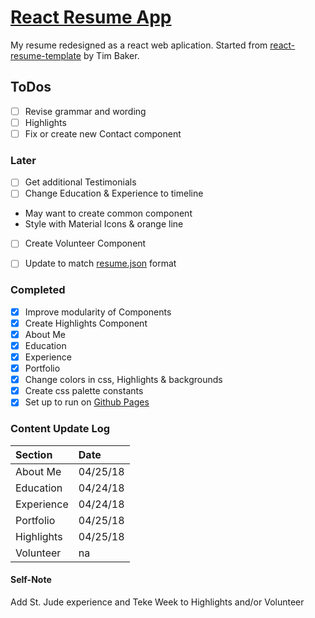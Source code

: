 # [React Resume App](https://donald-stolz.github.io/resume/)

My resume redesigned as a react web aplication. Started from [react-resume-template](https://github.com/tbakerx/react-resume-template) by Tim Baker.

ToDos
-------
- [ ] Revise grammar and wording
- [ ] Highlights
- [ ] Fix or create new Contact component

### Later
- [ ] Get additional Testimonials
- [ ] Change Education & Experience to timeline
- May want to create common component
- Style with Material Icons & orange line
- [ ] Create Volunteer Component
- [ ] Update to match [resume.json](https://jsonresume.org/) format


### Completed
- [x] Improve modularity of Components
- [x] Create Highlights Component
- [x] About Me
- [x] Education
- [x] Experience
- [x] Portfolio
- [x] Change colors in css, Highlights & backgrounds
- [x] Create css palette constants
- [x] Set up to run on [Github Pages](https://pages.github.com/)

### Content Update Log

| Section			| Date     |
| :---------	| :--------|
| About Me  	| 04/25/18 |
| Education 	| 04/24/18 |
| Experience	| 04/24/18 |
| Portfolio 	| 04/25/18 |
| Highlights	| 04/25/18 |
| Volunteer		| na       |

#### Self-Note
Add St. Jude experience and Teke Week to Highlights and/or Volunteer
